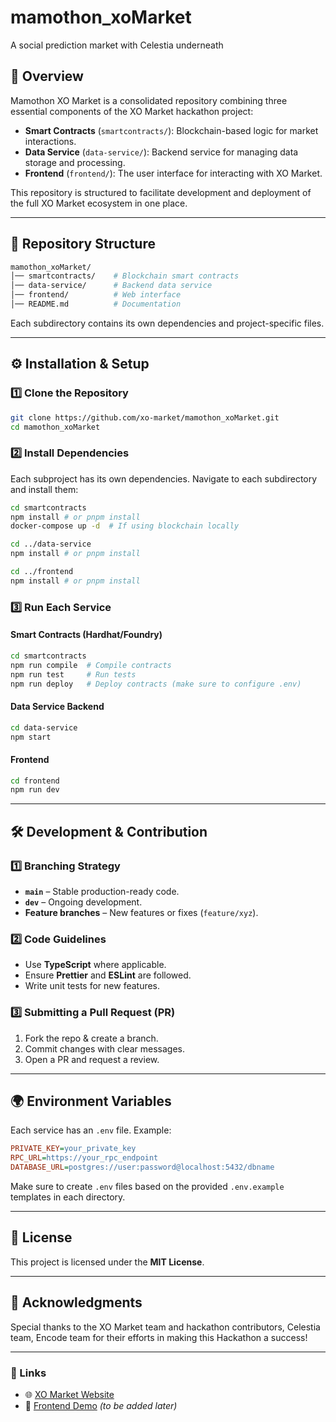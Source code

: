 # mamothon_xoMarket
A social prediction market with Celestia underneath

## 🚀 Overview
Mamothon XO Market is a consolidated repository combining three essential components of the XO Market hackathon project:

- **Smart Contracts** (`smartcontracts/`): Blockchain-based logic for market interactions.
- **Data Service** (`data-service/`): Backend service for managing data storage and processing.
- **Frontend** (`frontend/`): The user interface for interacting with XO Market.

This repository is structured to facilitate development and deployment of the full XO Market ecosystem in one place.

---

## 📁 Repository Structure
```bash
mamothon_xoMarket/
│── smartcontracts/    # Blockchain smart contracts
│── data-service/      # Backend data service
│── frontend/          # Web interface
│── README.md          # Documentation
```

Each subdirectory contains its own dependencies and project-specific files.

---

## ⚙️ Installation & Setup
### 1️⃣ Clone the Repository
```bash
git clone https://github.com/xo-market/mamothon_xoMarket.git
cd mamothon_xoMarket
```

### 2️⃣ Install Dependencies
Each subproject has its own dependencies. Navigate to each subdirectory and install them:
```bash
cd smartcontracts
npm install # or pnpm install
docker-compose up -d  # If using blockchain locally

cd ../data-service
npm install # or pnpm install

cd ../frontend
npm install # or pnpm install
```

### 3️⃣ Run Each Service
#### Smart Contracts (Hardhat/Foundry)
```bash
cd smartcontracts
npm run compile  # Compile contracts
npm run test     # Run tests
npm run deploy   # Deploy contracts (make sure to configure .env)
```

#### Data Service Backend
```bash
cd data-service
npm start
```

#### Frontend
```bash
cd frontend
npm run dev
```

---

## 🛠️ Development & Contribution
### 1️⃣ Branching Strategy
- **`main`** – Stable production-ready code.
- **`dev`** – Ongoing development.
- **Feature branches** – New features or fixes (`feature/xyz`).

### 2️⃣ Code Guidelines
- Use **TypeScript** where applicable.
- Ensure **Prettier** and **ESLint** are followed.
- Write unit tests for new features.

### 3️⃣ Submitting a Pull Request (PR)
1. Fork the repo & create a branch.
2. Commit changes with clear messages.
3. Open a PR and request a review.

---

## 🌍 Environment Variables
Each service has an `.env` file. Example:
```ini
PRIVATE_KEY=your_private_key
RPC_URL=https://your_rpc_endpoint
DATABASE_URL=postgres://user:password@localhost:5432/dbname
```
Make sure to create `.env` files based on the provided `.env.example` templates in each directory.

---

## 📜 License
This project is licensed under the **MIT License**.

---

## 🤝 Acknowledgments
Special thanks to the XO Market team and hackathon contributors, Celestia team, Encode team for their efforts in making this Hackathon a success!

---

### 🔗 Links
- 🌐 [XO Market Website]([#](https://xo-frontend-staging.web.app/)) 
- 🚀 [Frontend Demo](#) *(to be added later)*

